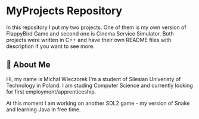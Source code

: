 
# MyProjects Repository

In this repository I put my two projects. One of them is my own version of FlappyBird Game and second one is Cinema Service Simulator. Both projects were written in C++ and have their own README files with description if you want to see more.



## 🚀 About Me
Hi, my name is Michał  Wieczorek I'm a student of Silesian Univeristy of Technology in Poland. I am studing Computer Science and currently looking for first employment/apprenticeship.

At this moment I am working on another SDL2 game - my version of Snake and learning Java in free time.

